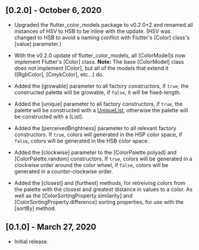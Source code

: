 ## [0.2.0] - October 6, 2020

* Upgraded the flutter_color_models package to v0.2.0+2 and renamed all instances
of HSV to HSB to be inline with the update. (HSV was changed to HSB to avoid a
naming conflict with Flutter's [Color] class's [value] parameter.)

* With the v0.2.0 update of flutter_color_models, all [ColorModel]s now implement
Flutter's [Color] class. __Note:__ The base [ColorModel] class does not implement
[Color], but all of the models that extend it ([RgbColor], [CmykColor], etc...) do.

* Added the [growable] parameter to all factory constructors, if `true`, the
constructed palette will be growable, if `false`, it will be fixed-length.

* Added the [unique] parameter to all factory constructors, if `true`, the
palette will be constructed with a [UniqueList](https://pub.dartlang.org/packages/unique_list),
otherwise the palette will be constructed with a [List].

* Added the [perceivedBrightness] parameter to all relevant factory constructors.
If `true`, colors will generated in the HSP color space, if `false`, colors will
be generated in the HSB color space.

* Added the [clockwise] parameter to the [ColorPalette.polyad] and
[ColorPalette.random] constructors. If `true`, colors will be generated in a
clockwise order around the color wheel, if `false`, colors will be generated
in a counter-clockwise order.

* Added the [closest] and [furthest] methods, for retreiving colors
from the palette with the closest and greatest distance in values to a color.
As well as the [ColorSortingProperty.similarity] and [ColorSortingProperty.difference]
sorting properties, for use with the [sortBy] method.

## [0.1.0] - March 27, 2020

* Initial release.
